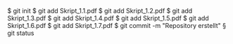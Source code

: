 $ git init
$ git add Skript_1.1.pdf
$ git add Skript_1.2.pdf
$ git add Skript_1.3.pdf
$ git add Skript_1.4.pdf
$ git add Skript_1.5.pdf
$ git add Skript_1.6.pdf
$ git add Skript_1.7.pdf
$ git commit -m "Repository erstellt"
§ git status

